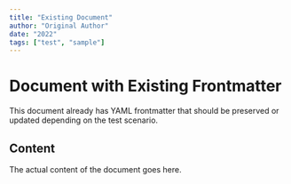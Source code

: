 ```yaml
---
title: "Existing Document"
author: "Original Author"
date: "2022"
tags: ["test", "sample"]
---
```


# Document with Existing Frontmatter

This document already has YAML frontmatter that should be preserved or updated depending on the test scenario.

## Content

The actual content of the document goes here.